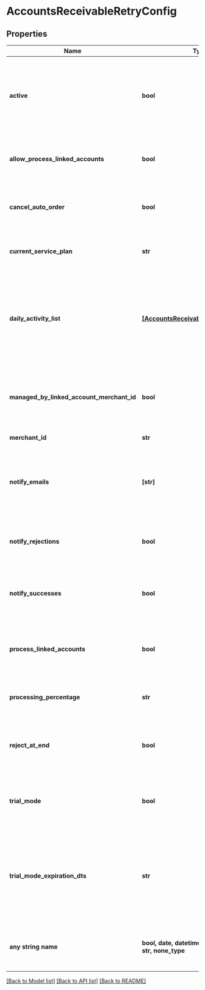 # AccountsReceivableRetryConfig


## Properties
Name | Type | Description | Notes
------------ | ------------- | ------------- | -------------
**active** | **bool** | True if the retry should run daily.  False puts the retry service into an inactive state for this merchant. | [optional] 
**allow_process_linked_accounts** | **bool** | True if this account has linked accounts that it can process. | [optional] 
**cancel_auto_order** | **bool** | If true also cancel the auto order if the order is rejected at the end | [optional] 
**current_service_plan** | **str** | The current service plan that the account is on. | [optional] 
**daily_activity_list** | [**[AccountsReceivableRetryDayActivity]**](AccountsReceivableRetryDayActivity.md) | A list of days and what actions should take place on those days after an order reaches accounts receivable | [optional] 
**managed_by_linked_account_merchant_id** | **bool** | If not null, this account is managed by the specified parent merchant id. | [optional] 
**merchant_id** | **str** | UltraCart merchant ID | [optional] 
**notify_emails** | **[str]** | A list of email addresses to receive summary notifications from the retry service. | [optional] 
**notify_rejections** | **bool** | If true, email addresses are notified of rejections. | [optional] 
**notify_successes** | **bool** | If true, email addresses are notified of successful charges. | [optional] 
**process_linked_accounts** | **bool** | If true, all linked accounts are also processed using the same rules. | [optional] 
**processing_percentage** | **str** | The percentage rate charged for the service. | [optional] 
**reject_at_end** | **bool** | If true, the order is rejected the day after the last configured activity day | [optional] 
**trial_mode** | **bool** | True if the account is currently in trial mode.  Set to false to exit trial mode. | [optional] 
**trial_mode_expiration_dts** | **str** | The date when trial mode expires.  If this date is reached without exiting trial mode, the service will de-activate. | [optional] 
**any string name** | **bool, date, datetime, dict, float, int, list, str, none_type** | any string name can be used but the value must be the correct type | [optional]

[[Back to Model list]](../README.md#documentation-for-models) [[Back to API list]](../README.md#documentation-for-api-endpoints) [[Back to README]](../README.md)


